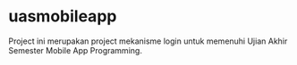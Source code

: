# uasmobileapp
Project ini merupakan project mekanisme login untuk memenuhi Ujian Akhir Semester Mobile App Programming.
